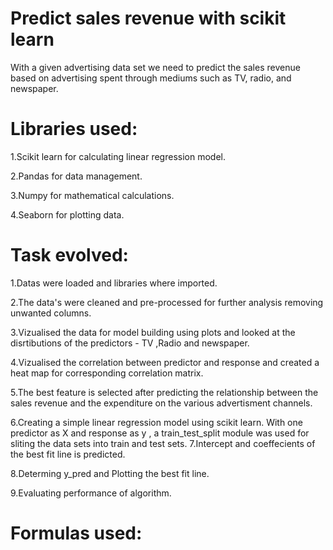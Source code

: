 # Predict sales revenue with scikit learn
With a given advertising data set we need to predict the sales revenue based on advertising spent through mediums such as TV, radio, and newspaper.

# Libraries used:
1.Scikit learn for calculating linear regression model.

2.Pandas for data management.

3.Numpy for mathematical calculations.

4.Seaborn for plotting data.

# Task evolved:
1.Datas were loaded and libraries where imported.

2.The data's were cleaned and pre-processed for further analysis removing unwanted columns.

3.Vizualised the data for model building using plots and looked at the disrtibutions of the predictors - TV ,Radio and newspaper.

4.Vizualised the correlation between predictor and response and created a heat map for corresponding correlation matrix.

5.The best feature is selected after predicting the relationship between the sales revenue and the expenditure on the various advertisment channels.

6.Creating a simple linear regression model using scikit learn. With one predictor as X and response as y , a train_test_split module was used for sliting the data sets into train and test sets.
7.Intercept and coeffecients of the best fit line is predicted.

8.Determing y_pred and Plotting the best fit line.

9.Evaluating performance of algorithm.

# Formulas used:
